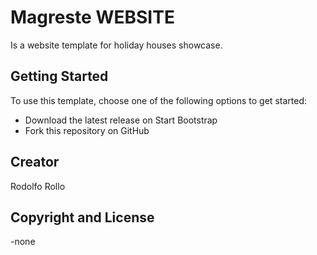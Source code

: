# Magreste WEBSITE

Is a website template for holiday houses showcase.

## Getting Started

To use this template, choose one of the following options to get started:
* Download the latest release on Start Bootstrap
* Fork this repository on GitHub

## Creator

Rodolfo Rollo

## Copyright and License

-none